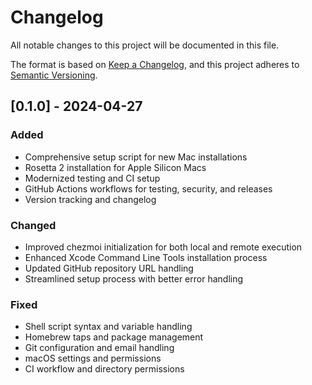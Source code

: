 # Changelog

All notable changes to this project will be documented in this file.

The format is based on [Keep a Changelog](https://keepachangelog.com/en/1.0.0/),
and this project adheres to [Semantic Versioning](https://semver.org/spec/v2.0.0.html).

## [0.1.0] - 2024-04-27

### Added
- Comprehensive setup script for new Mac installations
- Rosetta 2 installation for Apple Silicon Macs
- Modernized testing and CI setup
- GitHub Actions workflows for testing, security, and releases
- Version tracking and changelog

### Changed
- Improved chezmoi initialization for both local and remote execution
- Enhanced Xcode Command Line Tools installation process
- Updated GitHub repository URL handling
- Streamlined setup process with better error handling

### Fixed
- Shell script syntax and variable handling
- Homebrew taps and package management
- Git configuration and email handling
- macOS settings and permissions
- CI workflow and directory permissions 